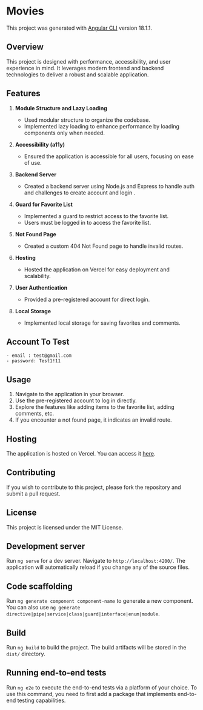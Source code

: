 # Movies

This project was generated with [Angular CLI](https://github.com/angular/angular-cli) version 18.1.1.

## Overview

This project is designed with performance, accessibility, and user experience in mind. It leverages modern frontend and backend technologies to deliver a robust and scalable application.

## Features

1. **Module Structure and Lazy Loading**
    - Used modular structure to organize the codebase.
    - Implemented lazy loading to enhance performance by loading components only when needed.

2. **Accessibility (a11y)**
    - Ensured the application is accessible for all users, focusing on ease of use.

3. **Backend Server**
    - Created a backend server using Node.js and Express to handle auth and challenges to create account and login .

4. **Guard for Favorite List**
    - Implemented a guard to restrict access to the favorite list.
    - Users must be logged in to access the favorite list.

5. **Not Found Page**
    - Created a custom 404 Not Found page to handle invalid routes.

6. **Hosting**
    - Hosted the application on Vercel for easy deployment and scalability.

7. **User Authentication**
    - Provided a pre-registered account for direct login.

8. **Local Storage**
    - Implemented local storage for saving favorites and comments.

## Account To Test
    - email : test@gmail.com
    - password: Test1!11

## Usage

1. Navigate to the application in your browser.
2. Use the pre-registered account to log in directly.
3. Explore the features like adding items to the favorite list, adding comments, etc.
4. If you encounter a not found page, it indicates an invalid route.


## Hosting

The application is hosted on Vercel. You can access it [here](https://task-et.vercel.app/).

## Contributing

If you wish to contribute to this project, please fork the repository and submit a pull request.

## License

This project is licensed under the MIT License.

## Development server

Run `ng serve` for a dev server. Navigate to `http://localhost:4200/`. The application will automatically reload if you change any of the source files.

## Code scaffolding

Run `ng generate component component-name` to generate a new component. You can also use `ng generate directive|pipe|service|class|guard|interface|enum|module`.

## Build

Run `ng build` to build the project. The build artifacts will be stored in the `dist/` directory.


## Running end-to-end tests

Run `ng e2e` to execute the end-to-end tests via a platform of your choice. To use this command, you need to first add a package that implements end-to-end testing capabilities.
